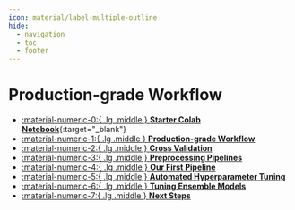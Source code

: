 ```yaml
---
icon: material/label-multiple-outline
hide:
  - navigation
  - toc
  - footer
---
```


# Production-grade Workflow


<div class="grid cards" markdown>

-   [:material-numeric-0:{ .lg .middle } __Starter Colab Notebook__](https://colab.research.google.com/github/dataprogpy/code-samples/blob/main/starter_files/07_robust_modeling_workflow.ipynb){:target="_blank"}
- [ :material-numeric-1:{ .lg .middle } __Production-grade Workflow__](robust-modeling-workflow.md) 
- [ :material-numeric-2:{ .lg .middle } __Cross Validation__](cross-validation.md) 
- [ :material-numeric-3:{ .lg .middle } __Preprocessing Pipelines__](preprocessing-pipelines.md) 
- [ :material-numeric-4:{ .lg .middle } __Our First Pipeline__](first-pipeline.md) 
- [ :material-numeric-5:{ .lg .middle } __Automated Hyperparameter Tuning__](grid-search.md) 
- [ :material-numeric-6:{ .lg .middle } __Tuning Ensemble Models__](tuning-ensemble.md) 
- [ :material-numeric-7:{ .lg .middle } __Next Steps__](next-steps.md) 

</div>